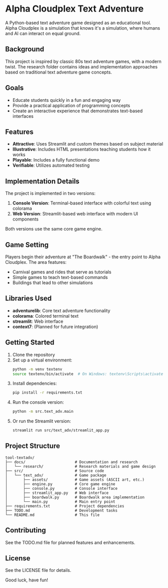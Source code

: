 # Alpha Cloudplex Text Adventure

A Python-based text adventure game designed as an educational tool. Alpha Cloudplex is a simulation that knows it's a simulation, where humans and AI can interact on equal ground.

## Background

This project is inspired by classic 80s text adventure games, with a modern twist. The research folder contains ideas and implementation approaches based on traditional text adventure game concepts.

## Goals

- Educate students quickly in a fun and engaging way
- Provide a practical application of programming concepts
- Create an interactive experience that demonstrates text-based interfaces

## Features

- **Attractive**: Uses Streamlit and custom themes based on subject material
- **Illustrative**: Includes HTML presentations teaching students how it works
- **Playable**: Includes a fully functional demo
- **Verifiable**: Utilizes automated testing

## Implementation Details

The project is implemented in two versions:

1. **Console Version**: Terminal-based interface with colorful text using colorama
2. **Web Version**: Streamlit-based web interface with modern UI components

Both versions use the same core game engine.

## Game Setting

Players begin their adventure at "The Boardwalk" - the entry point to Alpha Cloudplex. The area features:

- Carnival games and rides that serve as tutorials
- Simple games to teach text-based commands
- Buildings that lead to other simulations

## Libraries Used

- **adventurelib**: Core text adventure functionality
- **colorama**: Colored terminal text
- **streamlit**: Web interface
- **context7**: (Planned for future integration)

## Getting Started

1. Clone the repository
2. Set up a virtual environment:
   ```bash
   python -m venv textenv
   source textenv/bin/activate  # On Windows: textenv\Scripts\activate
   ```
3. Install dependencies:
   ```bash
   pip install -r requirements.txt
   ```
4. Run the console version:
   ```bash
   python -m src.text_adv.main
   ```
5. Or run the Streamlit version:
   ```bash
   streamlit run src/text_adv/streamlit_app.py
   ```

## Project Structure

```
tool-textadv/
├── docs/                      # Documentation and research
│   └── research/              # Research materials and game design
├── src/                       # Source code
│   └── text_adv/              # Game package
│       ├── assets/            # Game assets (ASCII art, etc.)
│       ├── engine.py          # Core game engine
│       ├── console.py         # Console interface
│       ├── streamlit_app.py   # Web interface
│       ├── boardwalk.py       # Boardwalk area implementation
│       └── main.py            # Main entry point
├── requirements.txt           # Project dependencies
├── TODO.md                    # Development tasks
└── README.md                  # This file
```

## Contributing

See the TODO.md file for planned features and enhancements.

## License

See the LICENSE file for details.

Good luck, have fun!